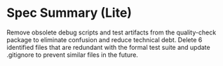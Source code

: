 # Spec Summary (Lite)

Remove obsolete debug scripts and test artifacts from the quality-check package
to eliminate confusion and reduce technical debt. Delete 6 identified files that
are redundant with the formal test suite and update .gitignore to prevent
similar files in the future.
